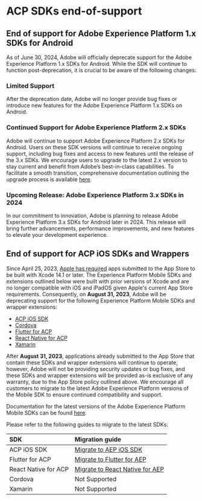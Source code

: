 # ACP SDKs end-of-support

## End of support for Adobe Experience Platform 1.x SDKs for Android

As of June 30, 2024, Adobe will officially deprecate support for the Adobe Experience Platform 1.x SDKs for Android. While the SDK will continue to function post-deprecation, it is crucial to be aware of the following changes:
 
### Limited Support
After the deprecation date, Adobe will no longer provide bug fixes or introduce new features for the Adobe Experience Platform 1.x SDKs on Android.

### Continued Support for Adobe Experience Platform 2.x SDKs
Adobe will continue to support Adobe Experience Platform 2.x SDKs for Android. Users on these SDK versions will continue to receive ongoing support, including bug fixes and access to new features until the release of the 3.x SDKs. We encourage users to upgrade to the latest 2.x version to stay current and benefit from Adobe’s best-in-class capabilities. To facilitate a smooth transition, comprehensive documentation outlining the upgrade process is available [here](https://developer.adobe.com/client-sdks/resources/migration/android/migrate-to-2x/).
 
### Upcoming Release: Adobe Experience Platform 3.x SDKs in 2024
In our commitment to innovation, Adobe is planning to release Adobe Experience Platform 3.x SDKs for Android later in 2024. This release will bring further advancements, performance improvements, and new features to elevate your development experience. 

## End of support for ACP iOS SDKs and Wrappers

Since April 25, 2023, [Apple has required](https://developer.apple.com/news/?id=jd9wcyov) apps submitted to the App Store to be built with Xcode 14.1 or later. The Experience Platform Mobile SDKs and extensions outlined below were built with prior versions of Xcode and are no longer compatible with iOS and iPadOS given Apple's current App Store requirements. Consequently, on **August 31, 2023**, Adobe will be deprecating support for the following Experience Platform Mobile SDKs and wrapper extensions:

* [ACP iOS SDK](https://developer.adobe.com/client-sdks/previous-versions/documentation/sdk-versions/#ios)
* [Cordova](https://developer.adobe.com/client-sdks/previous-versions/documentation/sdk-versions/#cordova)
* [Flutter for ACP](https://developer.adobe.com/client-sdks/previous-versions/documentation/sdk-versions/#flutter)
* [React Native for ACP](https://developer.adobe.com/client-sdks/previous-versions/documentation/sdk-versions/#react-native)
* [Xamarin](https://developer.adobe.com/client-sdks/previous-versions/documentation/sdk-versions/#xamarin)

After **August 31, 2023**, applications already submitted to the App Store that contain these SDKs and wrapper extensions will continue to operate, however, Adobe will not be providing security updates or bug fixes, and these SDKs and wrapper extensions will be provided as-is exclusive of any warranty, due to the App Store policy outlined above. We encourage all customers to migrate to the latest Adobe Experience Platform versions of the Mobile SDK to ensure continued compatibility and support.

Documentation for the latest versions of the Adobe Experience Platform Mobile SDKs can be found [here](../home/current-sdk-versions.md).

Please refer to the following guides to migrate to the latest SDKs:

| **SDK** | **Migration guide** |
| :--- | :--- |
| ACP iOS SDK | [Migrate to AEP iOS SDK](../resources/migration/ios/migrate-to-3x.md) |
| Flutter for ACP | [Migrate to Flutter for AEP](https://github.com/adobe/aepsdk_flutter/blob/main/docs/migration.md) |
| React Native for ACP | [Migrate to React Native for AEP](https://github.com/adobe/aepsdk-react-native/blob/main/docs/migration.md) |
| Cordova | Not Supported |
| Xamarin | Not Supported |
